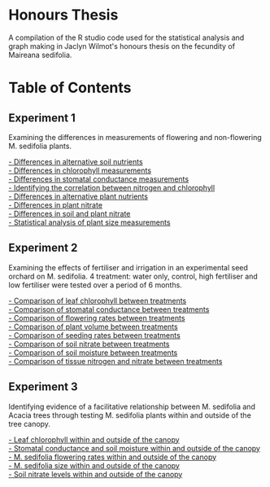# Honours Thesis
A compilation of the R studio code used for the statistical analysis and graph making in Jaclyn Wilmot's honours thesis on the fecundity of Maireana sedifolia.

# Table of Contents
## Experiment 1 
Examining the differences in measurements of flowering and non-flowering M. sedifolia plants.

[- Differences in alternative soil nutrients](Exp.1_alternative_soil.R)<br>
[- Differences in chlorophyll measurements](Exp.1_chlorophyll.R)<br>
[- Differences in stomatal conductance measurements](Exp.1_conductance.R)<br>
[- Identifying the correlation between nitrogen and chlorophyll](Exp.1_linear_regression_combined.R)<br>
[- Differences in alternative plant nutrients](Exp.1_plant_alt_nutrients.R)<br>
[- Differences in plant nitrate](Exp.1_plant_nitrate.R)<br>
[- Differences in soil and plant nitrate](Exp.1_soil_plant_nitrate.R)<br>
[- Statistical analysis of plant size measurements](Exp.1_volume_stats.R)<br>

## Experiment 2
Examining the effects of fertiliser and irrigation in an experimental seed orchard on M. sedifolia. 4 treatment: water only, control, high fertiliser and low fertiliser were tested over a period of 6 months.

[- Comparison of leaf chlorophyll between treatments](Exp.2_chlorophyll.R)<br>
[- Comparison of stomatal conductance between treatments](Exp.2_conductance.R)<br>
[- Comparison of flowering rates between treatments](Exp.2_flowering.R)<br>
[- Comparison of plant volume between treatments](Exp.2_plant_volume.R)<br>
[- Comparison of seeding rates between treatments](Exp.2_seeding.R)<br>
[- Comparison of soil nitrate between treatments](Exp.2_soil_N.R)<br>
[- Comparison of soil moisture between treatments](Exp.2_soil_moisture.R)<br>
[- Comparison of tissue nitrogen and nitrate between treatments](Exp.2_tissue_nitrogen.R)<br>

## Experiment 3
Identifying evidence of a facilitative relationship between M. sedifolia and Acacia trees through testing M. sedifolia plants within and outside of the tree canopy. 

[- Leaf chlorophyll within and outside of the canopy](Exp.3_chlorophyll.R)<br>
[- Stomatal conductance and soil moisture within and outside of the canopy](Exp.3_conductance_moisture.R)<br>
[- M. sedifolia flowering rates within and outside of the canopy](Exp.3_flowering.R)<br>
[- M. sedifolia size within and outside of the canopy](Exp.3_height.R)<br>
[- Soil nitrate levels within and outside of the canopy](Exp.3_soil_nitrate.R)<br>
